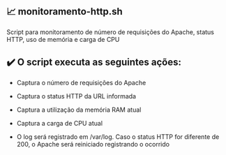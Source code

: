 ## 📈 monitoramento-http.sh 

Script para monitoramento de número de requisições do Apache, status HTTP, uso de memória e carga de CPU

## ✔️  O script executa as seguintes ações:

- Captura o número de requisições do Apache 
- Captura o status HTTP da URL informada
- Captura a utilização da memória RAM atual 
- Captura a carga de CPU atual

- O log será registrado em /var/log. Caso o status HTTP for diferente de 200, o Apache será reiniciado registrando o ocorrido
